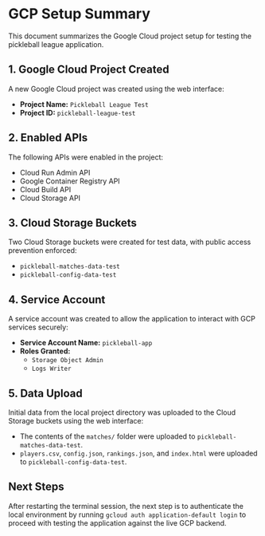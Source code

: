 # GCP Setup Summary

This document summarizes the Google Cloud project setup for testing the pickleball league application.

## 1. Google Cloud Project Created

A new Google Cloud project was created using the web interface:

- **Project Name:** `Pickleball League Test`
- **Project ID:** `pickleball-league-test`

## 2. Enabled APIs

The following APIs were enabled in the project:

- Cloud Run Admin API
- Google Container Registry API
- Cloud Build API
- Cloud Storage API

## 3. Cloud Storage Buckets

Two Cloud Storage buckets were created for test data, with public access prevention enforced:

- `pickleball-matches-data-test`
- `pickleball-config-data-test`

## 4. Service Account

A service account was created to allow the application to interact with GCP services securely:

- **Service Account Name:** `pickleball-app`
- **Roles Granted:**
    - `Storage Object Admin`
    - `Logs Writer`

## 5. Data Upload

Initial data from the local project directory was uploaded to the Cloud Storage buckets using the web interface:

- The contents of the `matches/` folder were uploaded to `pickleball-matches-data-test`.
- `players.csv`, `config.json`, `rankings.json`, and `index.html` were uploaded to `pickleball-config-data-test`.

## Next Steps

After restarting the terminal session, the next step is to authenticate the local environment by running `gcloud auth application-default login` to proceed with testing the application against the live GCP backend.
